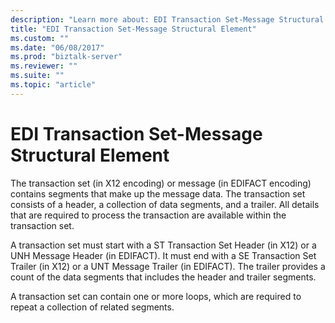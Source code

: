 ```yaml
---
description: "Learn more about: EDI Transaction Set-Message Structural Element"
title: "EDI Transaction Set-Message Structural Element"
ms.custom: ""
ms.date: "06/08/2017"
ms.prod: "biztalk-server"
ms.reviewer: ""
ms.suite: ""
ms.topic: "article"
---
```

# EDI Transaction Set-Message Structural Element
The transaction set (in X12 encoding) or message (in EDIFACT encoding) contains segments that make up the message data. The transaction set consists of a header, a collection of data segments, and a trailer. All details that are required to process the transaction are available within the transaction set.  
  
 A transaction set must start with a ST Transaction Set Header (in X12) or a UNH Message Header (in EDIFACT). It must end with a SE Transaction Set Trailer (in X12) or a UNT Message Trailer (in EDIFACT). The trailer provides a count of the data segments that includes the header and trailer segments.  
  
 A transaction set can contain one or more loops, which are required to repeat a collection of related segments.
